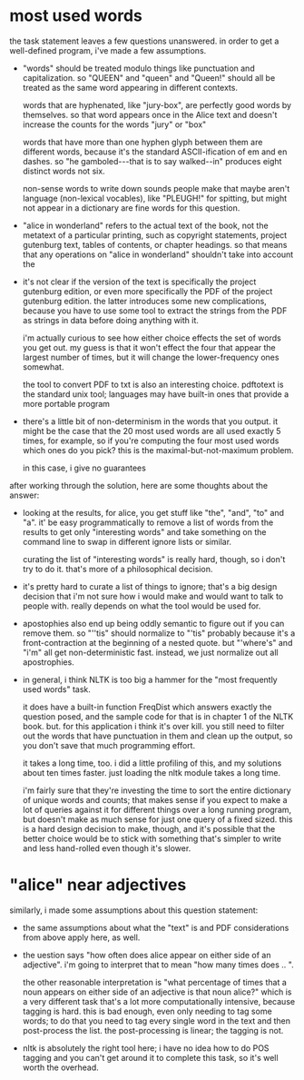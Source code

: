 most used words
===============

the task statement leaves a few questions unanswered. in order to get a
well-defined program, i've made a few assumptions.

 - "words" should be treated modulo things like punctuation and
   capitalization. so "QUEEN" and "queen" and "Queen!" should all be
   treated as the same word appearing in different contexts.

   words that are hyphenated, like "jury-box", are perfectly good words by
   themselves. so that word appears once in the Alice text and doesn't
   increase the counts for the words "jury" or "box"

   words that have more than one hyphen glyph between them are different
   words, because it's the standard ASCII-ification of em and en dashes. so
   "he gamboled---that is to say walked--in" produces eight distinct words
   not six.

   non-sense words to write down sounds people make that maybe aren't
   language (non-lexical vocables), like "PLEUGH!" for spitting, but might
   not appear in a dictionary are fine words for this question.

 - "alice in wonderland" refers to the actual text of the book, not the
   metatext of a particular printing, such as copyright statements, project
   gutenburg text, tables of contents, or chapter headings. so that means
   that any operations on "alice in wonderland" shouldn't take into account
   the

 - it's not clear if the version of the text is specifically the project
   gutenburg edition, or even more specifically the PDF of the project
   gutenburg edition. the latter introduces some new complications, because
   you have to use some tool to extract the strings from the PDF as strings
   in data before doing anything with it.

   i'm actually curious to see how either choice effects the set of words
   you get out. my guess is that it won't effect the four that appear the
   largest number of times, but it will change the lower-frequency ones
   somewhat.

   the tool to convert PDF to txt is also an interesting choice. pdftotext
   is the standard unix tool; languages may have built-in ones that provide
   a more portable program

 - there's a little bit of non-determinism in the words that you output. it
   might be the case that the 20 most used words are all used exactly 5
   times, for example, so if you're computing the four most used words
   which ones do you pick? this is the maximal-but-not-maximum problem.

   in this case, i give no guarantees


after working through the solution, here are some thoughts about the answer:

 - looking at the results, for alice, you get stuff like "the", "and", "to"
   and "a". it' be easy programmatically to remove a list of words from the
   results to get only "interesting words" and take something on the
   command line to swap in different ignore lists or similar.

   curating the list of "interesting words" is really hard, though, so i
   don't try to do it. that's more of a philosophical decision.

 - it's pretty hard to curate a list of things to ignore; that's a big
   design decision that i'm not sure how i would make and would want to
   talk to people with. really depends on what the tool would be used
   for.

 - apostophies also end up being oddly semantic to figure out if you can
   remove them. so "''tis" should normalize to "'tis" probably because it's
   a front-contraction at the beginning of a nested quote. but "'where's"
   and "i'm" all get non-deterministic fast. instead, we just normalize out
   all apostrophies.

 - in general, i think NLTK is too big a hammer for the "most frequently
   used words" task.

   it does have a built-in function FreqDist which answers exactly the
   question posed, and the sample code for that is in chapter 1 of the NLTK
   book. but. for this application i think it's over kill. you still need
   to filter out the words that have punctuation in them and clean up the
   output, so you don't save that much programming effort.

   it takes a long time, too. i did a little profiling of this, and my
   solutions about ten times faster. just loading the nltk module takes a
   long time.

   i'm fairly sure that they're investing the time to sort the entire
   dictionary of unique words and counts; that makes sense if you expect to
   make a lot of queries against it for different things over a long
   running program, but doesn't make as much sense for just one query of a
   fixed sized. this is a hard design decision to make, though, and it's
   possible that the better choice would be to stick with something that's
   simpler to write and less hand-rolled even though it's slower.


"alice" near adjectives
=======================

similarly, i made some assumptions about this question statement:

 - the same assumptions about what the "text" is and PDF considerations
   from above apply here, as well.

 - the uestion says "how often does alice appear on either side of an
   adjective". i'm going to interpret that to mean "how many times does
   .. ".

   the other reasonable interpretation is "what percentage of times that a
   noun appears on either side of an adjective is that noun alice?" which
   is a very different task that's a lot more computationally intensive,
   because tagging is hard. this is bad enough, even only needing to tag
   some words; to do that you need to tag every single word in the text and
   then post-process the list. the post-processing is linear; the tagging
   is not.

 - nltk is absolutely the right tool here; i have no idea how to do POS
   tagging and you can't get around it to complete this task, so it's well
   worth the overhead.
